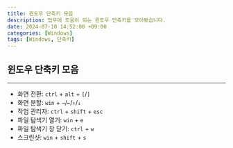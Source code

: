 ```yaml
---
title: 윈도우 단축키 모음
description: 업무에 도움이 되는 윈도우 단축키를 모아봤습니다.
date: 2024-07-10 14:52:00 +09:00
categories: [Windows]
tags: [Windows, 단축키]
---
```


## 윈도우 단축키 모음
---

- 화면 전환: `ctrl` + `alt` + `[`/`]`
- 화면 분할: `win` + `→`/`←`/`↑`/`↓`
- 작업 관리자: `ctrl` + `shift` + `esc` 
- 파일 탐색기 열기: `win` + `e`
- 파일 탐색기 창 닫기: `ctrl` + `w`
- 스크린샷: `win` + `shift` + `s`
